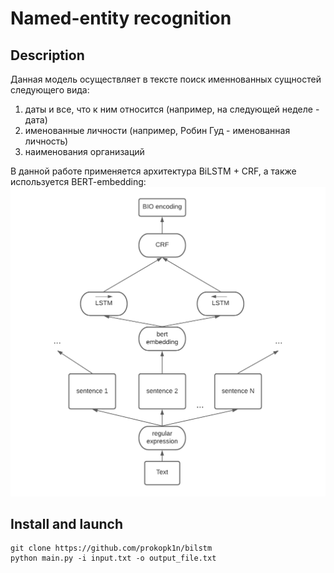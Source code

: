 # Named-entity recognition

## Description
Данная модель осуществляет в тексте поиск именнованных сущностей следующего вида:
  1. даты и все, что к ним относится (например, на следующей неделе - дата)
  2. именованные личности (например, Робин Гуд - именованная личность)
  3. наименования организаций

В данной работе применяется архитектура BiLSTM + CRF, а также используется BERT-embedding:
![alt text](image/picture.png)
## Install and launch

    git clone https://github.com/prokopk1n/bilstm
    python main.py -i input.txt -o output_file.txt
